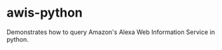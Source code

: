 awis-python
===========

Demonstrates how to query Amazon's Alexa Web Information Service in python.